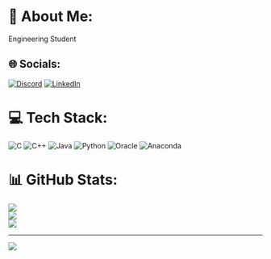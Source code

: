 # 💫 About Me:
Engineering Student


## 🌐 Socials:
[![Discord](https://img.shields.io/badge/Discord-%237289DA.svg?logo=discord&logoColor=white)](https://discord.gg/Varalakshmi) [![LinkedIn](https://img.shields.io/badge/LinkedIn-%230077B5.svg?logo=linkedin&logoColor=white)](https://linkedin.com/in/Varalakshmi) 

# 💻 Tech Stack:
![C](https://img.shields.io/badge/c-%2300599C.svg?style=for-the-badge&logo=c&logoColor=white) ![C++](https://img.shields.io/badge/c++-%2300599C.svg?style=for-the-badge&logo=c%2B%2B&logoColor=white) ![Java](https://img.shields.io/badge/java-%23ED8B00.svg?style=for-the-badge&logo=openjdk&logoColor=white) ![Python](https://img.shields.io/badge/python-3670A0?style=for-the-badge&logo=python&logoColor=ffdd54) ![Oracle](https://img.shields.io/badge/Oracle-F80000?style=for-the-badge&logo=oracle&logoColor=white) ![Anaconda](https://img.shields.io/badge/Anaconda-%2344A833.svg?style=for-the-badge&logo=anaconda&logoColor=white)
# 📊 GitHub Stats:
![](https://github-readme-stats.vercel.app/api?username=Varalakshmi-student&theme=dark&hide_border=false&include_all_commits=false&count_private=false)<br/>
![](https://nirzak-streak-stats.vercel.app/?user=Varalakshmi-student&theme=dark&hide_border=false)<br/>
![](https://github-readme-stats.vercel.app/api/top-langs/?username=Varalakshmi-student&theme=dark&hide_border=false&include_all_commits=false&count_private=false&layout=compact)

---
[![](https://visitcount.itsvg.in/api?id=Varalakshmi-student&icon=0&color=0)](https://visitcount.itsvg.in)
